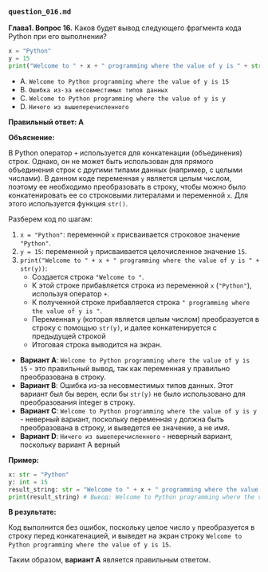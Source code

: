 ### `question_016.md`

**Глава1. Вопрос 16.** Каков будет вывод следующего фрагмента кода Python при его выполнении?

```python
x = "Python"
y = 15
print("Welcome to " + x + " programming where the value of y is " + str(y))
```

- A.  `Welcome to Python programming where the value of y is 15`
- B.  `Ошибка из-за несовместимых типов данных`
- C.  `Welcome to Python programming where the value of y is y`
- D.  `Ничего из вышеперечисленного`

**Правильный ответ: A**

**Объяснение:**

В Python оператор `+` используется для конкатенации (объединения) строк. Однако, он не может быть использован для прямого объединения строк с другими типами данных (например, с целыми числами). В данном коде переменная `y` является целым числом, поэтому ее необходимо преобразовать в строку, чтобы можно было конкатенировать ее со строковыми литералами и переменной `x`. Для этого используется функция `str()`.

Разберем код по шагам:

1.  `x = "Python"`: переменной `x` присваивается строковое значение `"Python"`.
2.  `y = 15`: переменной `y` присваивается целочисленное значение `15`.
3. `print("Welcome to " + x + " programming where the value of y is " + str(y))`:
    *   Создается строка `"Welcome to "`.
    *  К этой строке прибавляется строка из переменной `x` (`"Python"`), используя оператор `+`.
    *  К полученной строке прибавляется строка `" programming where the value of y is "`.
    *  Переменная `y` (которая является целым числом) преобразуется в строку с помощью `str(y)`, и далее конкатенируется с предыдущей строкой
    *   Итоговая строка выводится на экран.
 
*   **Вариант A**:  `Welcome to Python programming where the value of y is 15`  - это правильный вывод, так как переменная y правильно преобразована в строку.
*   **Вариант B**: Ошибка из-за несовместимых типов данных.  Этот вариант был бы верен, если бы `str(y)` не было использовано для преобразования integer в строку.
*   **Вариант C**: `Welcome to Python programming where the value of y is y` - неверный вариант, поскольку переменная `y` должна быть преобразована в строку,  и выведется ее значение, а не имя.
*  **Вариант D**: `Ничего из вышеперечисленного` - неверный вариант, поскольку вариант А верный

**Пример:**

```python
x: str = "Python"
y: int = 15
result_string: str = "Welcome to " + x + " programming where the value of y is " + str(y)
print(result_string) # Вывод: Welcome to Python programming where the value of y is 15
```

**В результате:**

Код выполнится без ошибок, поскольку целое число `y` преобразуется в строку перед конкатенацией, и выведет на экран строку `Welcome to Python programming where the value of y is 15`.

Таким образом, **вариант A** является правильным ответом.
